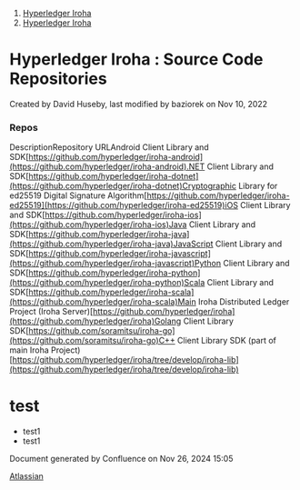1. [Hyperledger Iroha](index.html)
2. [Hyperledger Iroha](Hyperledger-Iroha_20873224.html)

# Hyperledger Iroha : Source Code Repositories

Created by David Huseby, last modified by baziorek on Nov 10, 2022

### Repos

DescriptionRepository URLAndroid Client Library and SDK[https://github.com/hyperledger/iroha-android](https://github.com/hyperledger/iroha-android).NET Client Library and SDK[https://github.com/hyperledger/iroha-dotnet](https://github.com/hyperledger/iroha-dotnet)Cryptographic Library for ed25519 Digital Signature Algorithm[https://github.com/hyperledger/iroha-ed25519](https://github.com/hyperledger/iroha-ed25519)iOS Client Library and SDK[https://github.com/hyperledger/iroha-ios](https://github.com/hyperledger/iroha-ios)Java Client Library and SDK[https://github.com/hyperledger/iroha-java](https://github.com/hyperledger/iroha-java)JavaScript Client Library and SDK[https://github.com/hyperledger/iroha-javascript](https://github.com/hyperledger/iroha-javascript)Python Client Library and SDK[https://github.com/hyperledger/iroha-python](https://github.com/hyperledger/iroha-python)Scala Client Library and SDK[https://github.com/hyperledger/iroha-scala](https://github.com/hyperledger/iroha-scala)Main Iroha Distributed Ledger Project (Iroha Server)[https://github.com/hyperledger/iroha](https://github.com/hyperledger/iroha)Golang Client Library SDK[https://github.com/soramitsu/iroha-go](https://github.com/soramitsu/iroha-go)C++ Client Library SDK (part of main Iroha Project)[https://github.com/hyperledger/iroha/tree/develop/iroha-lib](https://github.com/hyperledger/iroha/tree/develop/iroha-lib)

# test

- test1
- test1

Document generated by Confluence on Nov 26, 2024 15:05

[Atlassian](http://www.atlassian.com/)
